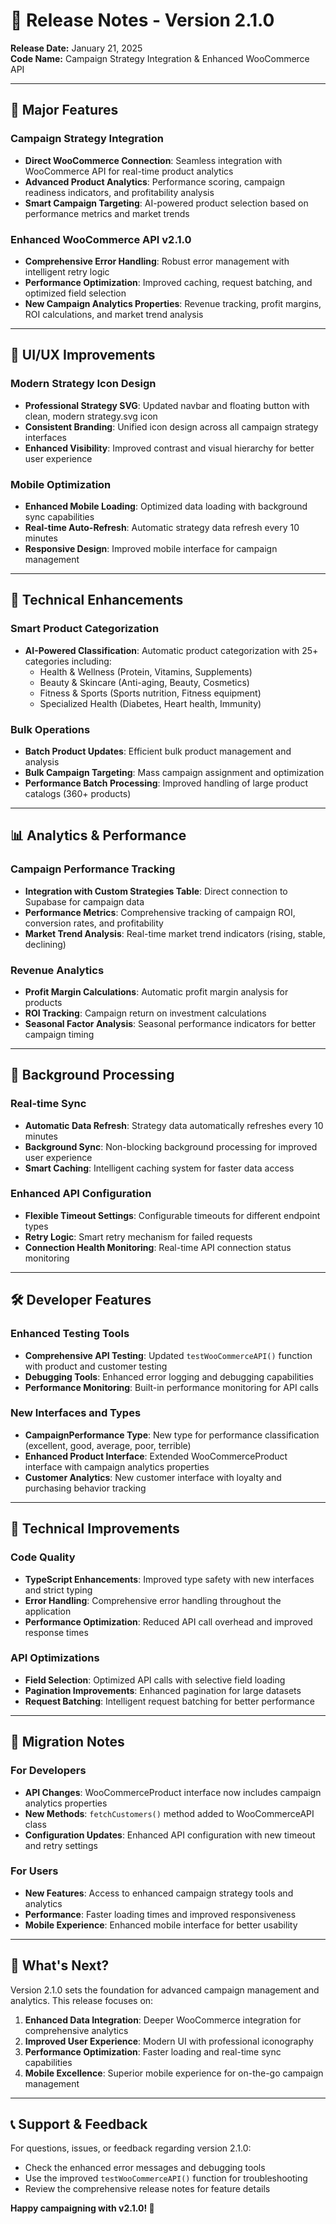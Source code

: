 # 🚀 Release Notes - Version 2.1.0

**Release Date:** January 21, 2025  
**Code Name:** Campaign Strategy Integration & Enhanced WooCommerce API

---

## 🎯 Major Features

### Campaign Strategy Integration
- **Direct WooCommerce Connection**: Seamless integration with WooCommerce API for real-time product analytics
- **Advanced Product Analytics**: Performance scoring, campaign readiness indicators, and profitability analysis
- **Smart Campaign Targeting**: AI-powered product selection based on performance metrics and market trends

### Enhanced WooCommerce API v2.1.0
- **Comprehensive Error Handling**: Robust error management with intelligent retry logic
- **Performance Optimization**: Improved caching, request batching, and optimized field selection
- **New Campaign Analytics Properties**: Revenue tracking, profit margins, ROI calculations, and market trend analysis

---

## 🎨 UI/UX Improvements

### Modern Strategy Icon Design
- **Professional Strategy SVG**: Updated navbar and floating button with clean, modern strategy.svg icon
- **Consistent Branding**: Unified icon design across all campaign strategy interfaces
- **Enhanced Visibility**: Improved contrast and visual hierarchy for better user experience

### Mobile Optimization
- **Enhanced Mobile Loading**: Optimized data loading with background sync capabilities
- **Real-time Auto-Refresh**: Automatic strategy data refresh every 10 minutes
- **Responsive Design**: Improved mobile interface for campaign management

---

## 🔧 Technical Enhancements

### Smart Product Categorization
- **AI-Powered Classification**: Automatic product categorization with 25+ categories including:
  - Health & Wellness (Protein, Vitamins, Supplements)
  - Beauty & Skincare (Anti-aging, Beauty, Cosmetics)
  - Fitness & Sports (Sports nutrition, Fitness equipment)
  - Specialized Health (Diabetes, Heart health, Immunity)

### Bulk Operations
- **Batch Product Updates**: Efficient bulk product management and analysis
- **Bulk Campaign Targeting**: Mass campaign assignment and optimization
- **Performance Batch Processing**: Improved handling of large product catalogs (360+ products)

---

## 📊 Analytics & Performance

### Campaign Performance Tracking
- **Integration with Custom Strategies Table**: Direct connection to Supabase for campaign data
- **Performance Metrics**: Comprehensive tracking of campaign ROI, conversion rates, and profitability
- **Market Trend Analysis**: Real-time market trend indicators (rising, stable, declining)

### Revenue Analytics
- **Profit Margin Calculations**: Automatic profit margin analysis for products
- **ROI Tracking**: Campaign return on investment calculations
- **Seasonal Factor Analysis**: Seasonal performance indicators for better campaign timing

---

## 🔄 Background Processing

### Real-time Sync
- **Automatic Data Refresh**: Strategy data automatically refreshes every 10 minutes
- **Background Sync**: Non-blocking background processing for improved user experience
- **Smart Caching**: Intelligent caching system for faster data access

### Enhanced API Configuration
- **Flexible Timeout Settings**: Configurable timeouts for different endpoint types
- **Retry Logic**: Smart retry mechanism for failed requests
- **Connection Health Monitoring**: Real-time API connection status monitoring

---

## 🛠️ Developer Features

### Enhanced Testing Tools
- **Comprehensive API Testing**: Updated `testWooCommerceAPI()` function with product and customer testing
- **Debugging Tools**: Enhanced error logging and debugging capabilities
- **Performance Monitoring**: Built-in performance monitoring for API calls

### New Interfaces and Types
- **CampaignPerformance Type**: New type for performance classification (excellent, good, average, poor, terrible)
- **Enhanced Product Interface**: Extended WooCommerceProduct interface with campaign analytics properties
- **Customer Analytics**: New customer interface with loyalty and purchasing behavior tracking

---

## 🔨 Technical Improvements

### Code Quality
- **TypeScript Enhancements**: Improved type safety with new interfaces and strict typing
- **Error Handling**: Comprehensive error handling throughout the application
- **Performance Optimization**: Reduced API call overhead and improved response times

### API Optimizations
- **Field Selection**: Optimized API calls with selective field loading
- **Pagination Improvements**: Enhanced pagination for large datasets
- **Request Batching**: Intelligent request batching for better performance

---

## 📝 Migration Notes

### For Developers
- **API Changes**: WooCommerceProduct interface now includes campaign analytics properties
- **New Methods**: `fetchCustomers()` method added to WooCommerceAPI class
- **Configuration Updates**: Enhanced API configuration with new timeout and retry settings

### For Users
- **New Features**: Access to enhanced campaign strategy tools and analytics
- **Performance**: Faster loading times and improved responsiveness
- **Mobile Experience**: Enhanced mobile interface for better usability

---

## 🎉 What's Next?

Version 2.1.0 sets the foundation for advanced campaign management and analytics. This release focuses on:

1. **Enhanced Data Integration**: Deeper WooCommerce integration for comprehensive analytics
2. **Improved User Experience**: Modern UI with professional iconography
3. **Performance Optimization**: Faster loading and real-time sync capabilities
4. **Mobile Excellence**: Superior mobile experience for on-the-go campaign management

---

## 📞 Support & Feedback

For questions, issues, or feedback regarding version 2.1.0:
- Check the enhanced error messages and debugging tools
- Use the improved `testWooCommerceAPI()` function for troubleshooting
- Review the comprehensive release notes for feature details

**Happy campaigning with v2.1.0! 🎯** 